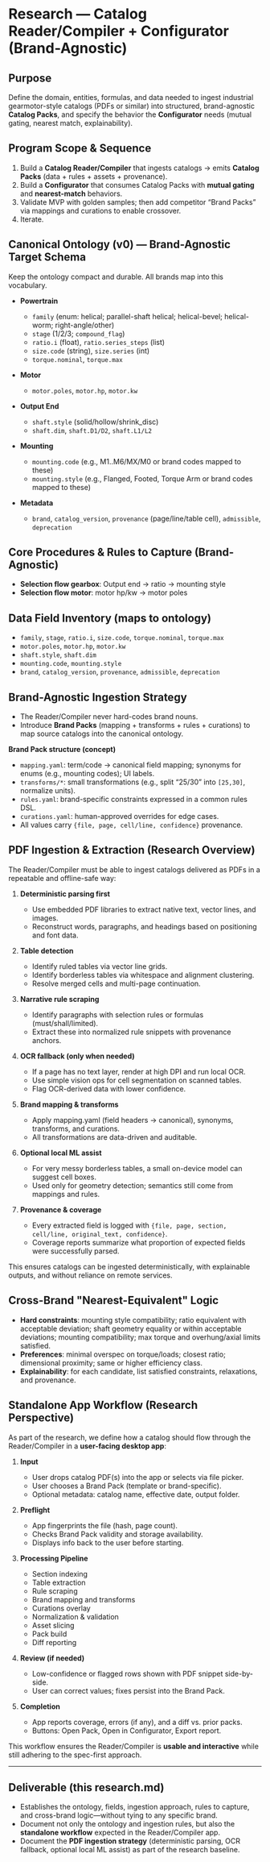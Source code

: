 # Research — Catalog Reader/Compiler + Configurator (Brand-Agnostic)

## Purpose
Define the domain, entities, formulas, and data needed to ingest industrial gearmotor-style catalogs (PDFs or similar) into structured, brand-agnostic **Catalog Packs**, and specify the behavior the **Configurator** needs (mutual gating, nearest match, explainability).

## Program Scope & Sequence
1) Build a **Catalog Reader/Compiler** that ingests catalogs → emits **Catalog Packs** (data + rules + assets + provenance).
2) Build a **Configurator** that consumes Catalog Packs with **mutual gating** and **nearest-match** behaviors.
3) Validate MVP with golden samples; then add competitor “Brand Packs” via mappings and curations to enable crossover.
4) Iterate.

## Canonical Ontology (v0) — Brand-Agnostic Target Schema
Keep the ontology compact and durable. All brands map into this vocabulary.

- **Powertrain**
  - `family` (enum: helical; parallel-shaft helical; helical-bevel; helical-worm; right-angle/other)
  - `stage` (1/2/3; `compound_flag`)
  - `ratio.i` (float), `ratio.series_steps` (list)
  - `size.code` (string), `size.series` (int)
  - `torque.nominal`, `torque.max`

- **Motor**
  - `motor.poles`, `motor.hp`, `motor.kw`

- **Output End**
  - `shaft.style` (solid/hollow/shrink_disc)
  - `shaft.dim`, `shaft.D1/D2`, `shaft.L1/L2`

- **Mounting**
  - `mounting.code` (e.g., M1..M6/MX/M0 or brand codes mapped to these)
  - `mounting.style` (e.g., Flanged, Footed, Torque Arm or brand codes mapped to these)

- **Metadata**
  - `brand`, `catalog_version`, `provenance` (page/line/table cell), `admissible`, `deprecation`

## Core Procedures & Rules to Capture (Brand-Agnostic)
- **Selection flow gearbox**: Output end → ratio → mounting style 
- **Selection flow motor**: motor hp/kw → motor poles

## Data Field Inventory (maps to ontology)
- `family`, `stage`, `ratio.i`, `size.code`, `torque.nominal`, `torque.max`
- `motor.poles`, `motor.hp`, `motor.kw`
- `shaft.style`, `shaft.dim`
- `mounting.code`, `mounting.style` 
- `brand`, `catalog_version`, `provenance`, `admissible`, `deprecation`

## Brand-Agnostic Ingestion Strategy
- The Reader/Compiler never hard-codes brand nouns.
- Introduce **Brand Packs** (mapping + transforms + rules + curations) to map source catalogs into the canonical ontology.

**Brand Pack structure (concept)**
- `mapping.yaml`: term/code → canonical field mapping; synonyms for enums (e.g., mounting codes); UI labels.
- `transforms/*`: small transformations (e.g., split “25/30” into `[25,30]`, normalize units).
- `rules.yaml`: brand-specific constraints expressed in a common rules DSL.
- `curations.yaml`: human-approved overrides for edge cases.
- All values carry `{file, page, cell/line, confidence}` provenance.

## PDF Ingestion & Extraction (Research Overview)

The Reader/Compiler must be able to ingest catalogs delivered as PDFs in a repeatable and offline-safe way:

1. **Deterministic parsing first**
   - Use embedded PDF libraries to extract native text, vector lines, and images.
   - Reconstruct words, paragraphs, and headings based on positioning and font data.

2. **Table detection**
   - Identify ruled tables via vector line grids.
   - Identify borderless tables via whitespace and alignment clustering.
   - Resolve merged cells and multi-page continuation.

3. **Narrative rule scraping**
   - Identify paragraphs with selection rules or formulas (must/shall/limited).
   - Extract these into normalized rule snippets with provenance anchors.

4. **OCR fallback (only when needed)**
   - If a page has no text layer, render at high DPI and run local OCR.
   - Use simple vision ops for cell segmentation on scanned tables.
   - Flag OCR-derived data with lower confidence.

5. **Brand mapping & transforms**
   - Apply mapping.yaml (field headers → canonical), synonyms, transforms, and curations.
   - All transformations are data-driven and auditable.

6. **Optional local ML assist**
   - For very messy borderless tables, a small on-device model can suggest cell boxes.
   - Used only for geometry detection; semantics still come from mappings and rules.

7. **Provenance & coverage**
   - Every extracted field is logged with `{file, page, section, cell/line, original_text, confidence}`.
   - Coverage reports summarize what proportion of expected fields were successfully parsed.

This ensures catalogs can be ingested deterministically, with explainable outputs, and without reliance on remote services.

## Cross-Brand "Nearest-Equivalent" Logic
- **Hard constraints**: mounting style compatibility; ratio equivalent with acceptable deviation; shaft geometry equality or within acceptable deviations; mounting compatibility; max torque and overhung/axial limits satisfied.
- **Preferences**: minimal overspec on torque/loads; closest ratio; dimensional proximity; same or higher efficiency class.
- **Explainability**: for each candidate, list satisfied constraints, relaxations, and provenance.

## Standalone App Workflow (Research Perspective)

As part of the research, we define how a catalog should flow through the Reader/Compiler in a **user-facing desktop app**:

1. **Input**
   - User drops catalog PDF(s) into the app or selects via file picker.
   - User chooses a Brand Pack (template or brand-specific).
   - Optional metadata: catalog name, effective date, output folder.

2. **Preflight**
   - App fingerprints the file (hash, page count).
   - Checks Brand Pack validity and storage availability.
   - Displays info back to the user before starting.

3. **Processing Pipeline**
   - Section indexing
   - Table extraction
   - Rule scraping
   - Brand mapping and transforms
   - Curations overlay
   - Normalization & validation
   - Asset slicing
   - Pack build
   - Diff reporting

4. **Review (if needed)**
   - Low-confidence or flagged rows shown with PDF snippet side-by-side.
   - User can correct values; fixes persist into the Brand Pack.

5. **Completion**
   - App reports coverage, errors (if any), and a diff vs. prior packs.
   - Buttons: Open Pack, Open in Configurator, Export report.

This workflow ensures the Reader/Compiler is **usable and interactive** while still adhering to the spec-first approach.

---

## Deliverable (this research.md)
- Establishes the ontology, fields, ingestion approach, rules to capture, and cross-brand logic—without tying to any specific brand.
- Document not only the ontology and ingestion rules, but also the **standalone workflow** expected in the Reader/Compiler app.
 - Document the **PDF ingestion strategy** (deterministic parsing, OCR fallback, optional local ML assist) as part of the research baseline.
